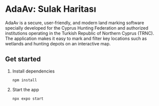# AdaAv: Sulak Haritası

AdaAv is a secure, user-friendly, and modern land marking software specially developed for the Cyprus Hunting Federation and authorized institutions operating in the Turkish Republic of Northern Cyprus (TRNC).
The application makes it easy to mark and filter key locations such as wetlands and hunting depots on an interactive map.

## Get started

1. Install dependencies

   ```bash
   npm install
   ```

2. Start the app

   ```bash
   npx expo start
   ```
